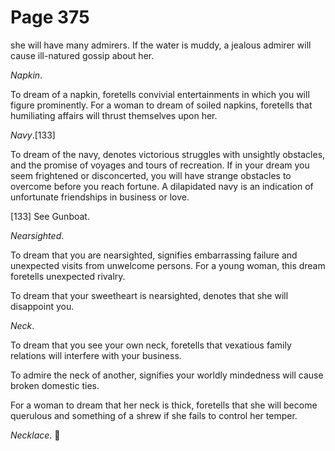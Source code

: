 # Page 375
she will have many admirers. If the water is muddy, a jealous
admirer will cause ill-natured gossip about her.


_Napkin_.


To dream of a napkin, foretells convivial entertainments in which you
will figure prominently. For a woman to dream of soiled napkins,
foretells that humiliating affairs will thrust themselves upon her.


_Navy_.[133]


To dream of the navy, denotes victorious struggles with unsightly
obstacles, and the promise of voyages and tours of recreation.
If in your dream you seem frightened or disconcerted, you will
have strange obstacles to overcome before you reach fortune.
A dilapidated navy is an indication of unfortunate friendships
in business or love.



[133] See Gunboat.


_Nearsighted_.


To dream that you are nearsighted, signifies embarrassing
failure and unexpected visits from unwelcome persons.
For a young woman, this dream foretells unexpected rivalry.


To dream that your sweetheart is nearsighted, denotes that she
will disappoint you.


_Neck_.


To dream that you see your own neck, foretells that vexatious
family relations will interfere with your business.


To admire the neck of another, signifies your worldly mindedness will cause
broken domestic ties.


For a woman to dream that her neck is thick, foretells that she will become
querulous and something of a shrew if she fails to control her temper.


_Necklace_.
